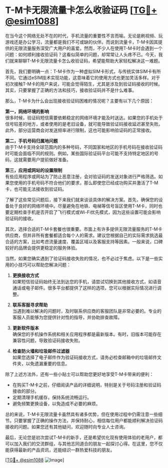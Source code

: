 # T-M卡无限流量卡怎么收验证码 [[TG💪+ @esim1088](https://t.me/s/esim1088)]

在当今这个网络无处不在的时代，手机流量的重要性不言而喻。无论是刷视频、玩游戏还是办公学习，流量都是我们不可或缺的伙伴。而说到流量卡，T-M卡因其提供的无限流量服务深受广大用户的喜爱。然而，不少人在使用T-M卡时会遇到一个问题：如何顺利接收验证码？这看似简单的问题，却常常让人头疼不已。今天，我们就来聊聊T-M卡无限流量卡怎么收验证码，希望能帮助大家轻松解决这一难题。

首先，我们要明确一点：T-M卡作为一种虚拟SIM卡形式，与传统实体SIM卡有所不同。它通过eSIM技术实现功能，这意味着它的使用方式也更加灵活多样。对于初次接触T-M卡的用户来说，可能会觉得陌生，尤其是涉及到验证码接收的时候。其实，只要掌握了正确的方法和技巧，接收验证码并不是什么难事。

那么，T-M卡为什么会出现接收验证码困难的情况呢？主要有以下几个原因：

**第一，网络环境的影响**  
很多时候，验证码短信需要依赖稳定的网络环境才能及时送达。如果您的手机处于信号较差的地方，或者使用的是老旧设备，就可能导致验证码接收延迟甚至失败。此外，部分运营商会对发送频率进行限制，这也可能影响验证码的正常接收。

**第二，手机号码归属地问题**  
由于T-M卡支持全球范围内的多种号码，不同国家和地区的手机号码在接收验证码时可能会面临不同的规则。例如，某些国际验证码平台可能不支持特定地区的号码，这就需要用户提前做好准备。

**第三，应用或网站的设置限制**  
有些应用程序或网站为了防止恶意注册，会对验证码的发送对象进行严格筛选。如果您使用的手机号码不符合他们的要求，那么即使您已经成功购买并激活了T-M卡，也可能无法接收到验证码。

了解了这些常见问题后，接下来我们就来谈谈具体的解决方案。首先，确保您的设备处于良好的网络环境中。尽量避免在地铁、电梯等信号盲区使用T-M卡，同时也要定期检查手机是否开启了飞行模式或Wi-Fi优先模式，因为这些设置可能会影响验证码的接收。

其次，选择合适的T-M卡套餐也很重要。市面上有许多提供无限流量服务的T-M卡供应商，但并非所有套餐都适合每个人的需求。建议您根据自己的实际需求挑选最合适的方案，比如考虑流量速度、覆盖区域以及客服支持等因素。一般来说，口碑较好的品牌会提供更稳定的服务体验。

当然，如果您确实遇到了验证码接收失败的情况，也不必过于焦虑。以下是一些实用的小技巧可以帮助您解决问题：

1. **更换接收方式**  
   如果短信验证码始终无法到达您的手机，请尝试切换到其他接收方式，如语音通话或电子邮件。很多平台都提供了这样的选项，您可以根据实际情况进行调整。

2. **联系客服寻求帮助**  
   当遇到难以解决的问题时，及时联系供应商的客服团队是非常必要的。专业的客服人员能够为您提供针对性的指导，并协助排查故障。

3. **更新软件版本**  
   确保您的手机操作系统和相关应用程序都是最新版本。有时，旧版本可能存在兼容性问题，导致验证码接收失败。

4. **检查防火墙和垃圾邮件过滤器**  
   如果您选择了电子邮件作为验证码接收方式，请务必检查邮箱中的垃圾邮件文件夹，以免遗漏重要的信息。

除了上述方法外，还有一些小贴士可以帮助您更好地享受T-M卡带来的便利：

- 在购买T-M卡之前，仔细阅读产品的详细说明，特别是关于号码注册和验证码接收的部分。
- 定期清理手机缓存，保持系统流畅运行。
- 避免频繁更换设备，以免造成不必要的麻烦。

总的来说，T-M卡无限流量卡虽然具有诸多优势，但在使用过程中仍需注意一些细节。只要掌握了正确的操作方法，并保持耐心，相信每位用户都能顺利解决验证码接收的问题。如果您还有其他疑问，欢迎随时向专业人士咨询。

最后，无论您是初次尝试T-M卡的新手，还是希望优化现有使用体验的老用户，都可以加入我们的交流群组，与其他志同道合的朋友一起探讨心得。在这里，您不仅能获得最新的产品资讯，还能结识一群热爱科技的朋友。

[[TG💪+ @esim1088](https://t.me/s/esim1088) ![Image](https://i.postimg.cc/4NQfJmqS/Snipaste-2025-05-13-00-14-12.png)]